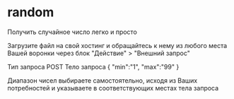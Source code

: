# random
Получить случайное число легко и просто

Загрузите файл на свой хостинг и обращайтесь к нему из любого места Вашей воронки через блок "Действие" > "Внешний запрос"

Тип запроса POST
Тело запроса
{
"min":"1",
"max":"99"
}

Диапазон чисел выбираете самостоятельно, исходя из Ваших потребностей и указываете в соответствующих местах тела запроса
